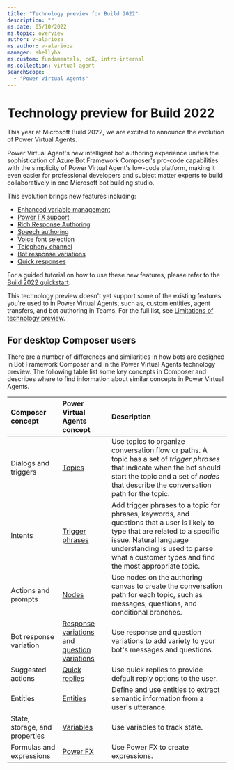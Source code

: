 ```yaml
---
title: "Technology preview for Build 2022"
description: ""
ms.date: 05/10/2022
ms.topic: overview
author: v-alarioza
ms.author: v-alarioza
manager: shellyha
ms.custom: fundamentals, ceX, intro-internal
ms.collection: virtual-agent
searchScope:
  - "Power Virtual Agents"
---
```


# Technology preview for Build 2022

This year at Microsoft Build 2022, we are excited to announce the evolution of Power Virtual Agents.

Power Virtual Agent's new intelligent bot authoring experience unifies the sophistication of Azure Bot Framework Composer's pro-code capabilities with the simplicity of Power Virtual Agent's low-code platform, making it even easier for professional developers and subject matter experts to build collaboratively in one Microsoft bot building studio.

This evolution brings new features including:
<!-- FIXME: merge PRs and link relevant docs -->
- [Enhanced variable management]()
- [Power FX support]()
- [Rich Response Authoring​]()
- [Speech authoring]()
- [Voice font selection]()
- [Telephony channel]()
- [Bot response variations](authoring-create-edit-topics.md#message-variations)
- [Quick responses]()

For a guided tutorial on how to use these new features, please refer to the [Build 2022 quickstart](build-2022-quickstart.md).

This technology preview doesn't yet support some of the existing features you're used to in Power Virtual Agents, such as, custom entities, agent transfers, and bot authoring in Teams. For the full list, see [Limitations of technology preview](build-2022-limitations.md).

## For desktop Composer users

There are a number of differences and similarities in how bots are designed in Bot Framework Composer and in the Power Virtual Agents technology preview.
The following table list some key concepts in Composer and describes where to find information about similar concepts in Power Virtual Agents.

<!-- best viewed without wordwrap -->
| Composer concept               | Power Virtual Agents concept                        | Description                                                                                                                                                                                                                                        |
| :----------------------------- | :-------------------------------------------------- | :------------------------------------------------------------------------------------------------------------------------------------------------------------------------------------------------------------------------------------------------- |
| Dialogs and triggers           | [Topics][]                                          | Use topics to organize conversation flow or paths. A topic has a set of _trigger phrases_ that indicate when the bot should start the topic and a set of _nodes_ that describe the conversation path for the topic.                                |
| Intents                        | [Trigger phrases][]                                 | Add trigger phrases to a topic for phrases, keywords, and questions that a user is likely to type that are related to a specific issue. Natural language understanding is used to parse what a customer types and find the most appropriate topic. |
| Actions and prompts            | [Nodes][]                                           | Use nodes on the authoring canvas to create the conversation path for each topic, such as messages, questions, and conditional branches.                                                                                                           |
| Bot response variation         | [Response variations][] and [question variations][] | Use response and question variations to add variety to your bot's messages and questions.                                                                                                                                                          |
| Suggested actions              | [Quick replies][]                                   | Use quick replies to provide default reply options to the user.                                                                                                                                                                                    |
| Entities                       | [Entities][]                                        | Define and use entities to extract semantic information from a user's utterance.                                                                                                                                                                   |
| State, storage, and properties | [Variables][]                                       | Use variables to track state.                                                                                                                                                                                                                      |
| Formulas and expressions       | [Power FX][]                                        | Use Power FX to create expressions.                                                                                                                                                                                                                |

<!-- FIXME: update links -->
[Entities]: #where-to-find
[Nodes]: #where-to-find
[Power FX]: #where-to-find
[question variations]: #where-to-find
[Quick replies]: #where-to-find
[Response variations]: #where-to-find
[Topics]: #where-to-find
[Trigger phrases]: #where-to-find
[Variables]: #where-to-find
